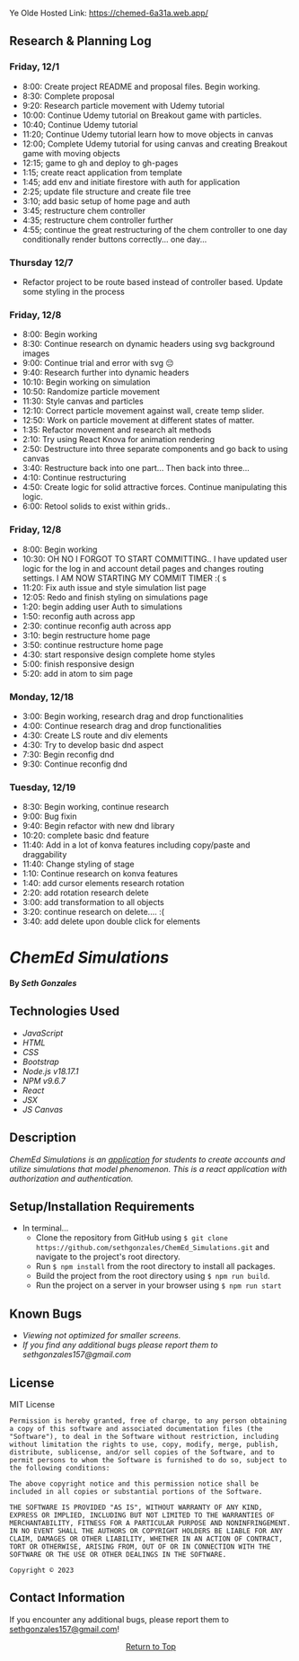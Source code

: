 Ye Olde Hosted Link: https://chemed-6a31a.web.app/

## Research & Planning Log
### Friday, 12/1
* 8:00: Create project README and proposal files. Begin working.
* 8:30: Complete proposal
* 9:20: Research particle movement with Udemy tutorial
* 10:00: Continue Udemy tutorial on Breakout game with particles.
* 10:40; Continue Udemy tutorial 
* 11:20; Continue Udemy tutorial learn how to move objects in canvas
* 12:00; Complete Udemy tutorial for using canvas and creating Breakout game with moving objects
* 12:15; game to gh and deploy to gh-pages
* 1:15; create react application from template
* 1:45; add env and initiate firestore with auth for application
* 2:25; update file structure and create file tree
* 3:10; add basic setup of home page and auth
* 3:45; restructure chem controller
* 4:35; restructure chem controller further
* 4:55; continue the great restructuring of the chem controller to one day conditionally render buttons correctly... one day...

### Thursday 12/7
* Refactor project to be route based instead of controller based. Update some styling in the process

### Friday, 12/8
* 8:00: Begin working
* 8:30: Continue research on dynamic headers using svg background images
* 9:00: Continue trial and error with svg 😔
* 9:40: Research further into dynamic headers
* 10:10: Begin working on simulation
* 10:50: Randomize particle movement
* 11:30: Style canvas and particles
* 12:10: Correct particle movement against wall, create temp slider.
* 12:50: Work on particle movement at different states of matter.
* 1:35: Refactor movement and research alt methods
* 2:10: Try using React Knova for animation rendering
* 2:50: Destructure into three separate components and go back to using canvas
* 3:40: Restructure back into one part... Then back into three...
* 4:10: Continue restructuring
* 4:50: Create logic for solid attractive forces. Continue manipulating this logic.
* 6:00: Retool solids to exist within grids..

### Friday, 12/8
* 8:00: Begin working
* 10:30: OH NO I FORGOT TO START COMMITTING.. I have updated user logic for the log in and account detail pages and changes routing settings. I AM NOW STARTING MY COMMIT TIMER :( s
* 11:20: Fix auth issue and style simulation list page 
* 12:05: Redo and finish styling on simulations page 
* 1:20: begin adding user Auth to simulations 
* 1:50: reconfig auth across app 
* 2:30: continue reconfig auth across app 
* 3:10: begin restructure home page
* 3:50: continue restructure home page
* 4:30: start responsive design complete home styles
* 5:00: finish responsive design
* 5:20: add in atom to sim page

### Monday, 12/18
* 3:00: Begin working, research drag and drop functionalities
* 4:00: Continue research drag and drop functionalities
* 4:30: Create LS route and div elements
* 4:30: Try to develop basic dnd aspect
* 7:30: Begin reconfig dnd
* 9:30: Continue reconfig dnd

### Tuesday, 12/19
* 8:30: Begin working, continue research
* 9:00: Bug fixin
* 9:40: Begin refactor with new dnd library
* 10:20: complete basic dnd feature
* 11:40: Add in a lot of konva features including copy/paste and draggability
* 11:40: Change styling of stage 
* 1:10: Continue research on konva features
* 1:40: add cursor elements research rotation
* 2:20: add rotation research delete
* 3:00: add transformation to all objects
* 3:20: continue research on delete.... :(
* 3:40: add delete upon double click for elements


# _ChemEd Simulations_

#### By _**Seth Gonzales**_


## Technologies Used

- _JavaScript_
- _HTML_
- _CSS_
- _Bootstrap_
- _Node.js v18.17.1_
- _NPM v9.6.7_
- _React_
- _JSX_
- _JS Canvas_


## Description

_ChemEd Simulations is an [application](https://github.com/sethgonzales/ChemEd_Simulations/) for students to create accounts and utilize simulations that model phenomenon. This is a react application with authorization and authentication._

## Setup/Installation Requirements

* In terminal...
  * Clone the repository from GitHub using `$ git clone https://github.com/sethgonzales/ChemEd_Simulations.git` and navigate to the project's root directory.
  * Run `$ npm install` from the root directory to install all packages.
  * Build the project from the root directory using `$ npm run build`.
  * Run the project on a server in your browser using `$ npm run start`

## Known Bugs

- _Viewing not optimized for smaller screens._
- _If you find any additional bugs please report them to sethgonzales157@gmail.com_

## License

MIT License

```
Permission is hereby granted, free of charge, to any person obtaining a copy of this software and associated documentation files (the "Software"), to deal in the Software without restriction, including without limitation the rights to use, copy, modify, merge, publish, distribute, sublicense, and/or sell copies of the Software, and to permit persons to whom the Software is furnished to do so, subject to the following conditions:

The above copyright notice and this permission notice shall be included in all copies or substantial portions of the Software.

THE SOFTWARE IS PROVIDED "AS IS", WITHOUT WARRANTY OF ANY KIND, EXPRESS OR IMPLIED, INCLUDING BUT NOT LIMITED TO THE WARRANTIES OF MERCHANTABILITY, FITNESS FOR A PARTICULAR PURPOSE AND NONINFRINGEMENT. IN NO EVENT SHALL THE AUTHORS OR COPYRIGHT HOLDERS BE LIABLE FOR ANY CLAIM, DAMAGES OR OTHER LIABILITY, WHETHER IN AN ACTION OF CONTRACT, TORT OR OTHERWISE, ARISING FROM, OUT OF OR IN CONNECTION WITH THE SOFTWARE OR THE USE OR OTHER DEALINGS IN THE SOFTWARE.

Copyright © 2023
```

## Contact Information

If you encounter any additional bugs, please report them to sethgonzales157@gmail.com!

<p align="center"><a href="#">Return to Top</a></p>
